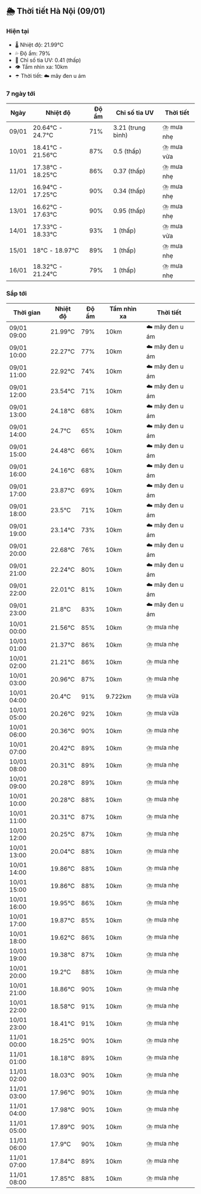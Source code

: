 ## 🌦️ Thời tiết Hà Nội (09/01)

### Hiện tại

- 🌡️ Nhiệt độ: 21.99℃
- 💦 Độ ẩm: 79%
- 🌟 Chỉ số tia UV: 0.41 (thấp)
- 👁️ Tầm nhìn xa: 10km
- ☂️ Thời tiết: ☁️ mây đen u ám

### 7 ngày tới

| Ngày | Nhiệt độ | Độ ẩm | Chỉ số tia UV | Thời tiết |
| --- | --- | --- | --- | --- |
| 09/01 | 20.64℃ - 24.7℃ | 71% | 3.21 (trung bình) | ⛈️ mưa nhẹ |
| 10/01 | 18.41℃ - 21.56℃ | 87% | 0.5 (thấp) | ⛈️ mưa vừa |
| 11/01 | 17.38℃ - 18.25℃ | 86% | 0.37 (thấp) | ⛈️ mưa nhẹ |
| 12/01 | 16.94℃ - 17.25℃ | 90% | 0.34 (thấp) | ⛈️ mưa nhẹ |
| 13/01 | 16.62℃ - 17.63℃ | 90% | 0.95 (thấp) | ⛈️ mưa nhẹ |
| 14/01 | 17.33℃ - 18.33℃ | 93% | 1 (thấp) | ⛈️ mưa vừa |
| 15/01 | 18℃ - 18.97℃ | 89% | 1 (thấp) | ⛈️ mưa nhẹ |
| 16/01 | 18.32℃ - 21.24℃ | 79% | 1 (thấp) | ⛈️ mưa nhẹ |

### Sắp tới

| Thời gian | Nhiệt độ | Độ ẩm | Tầm nhìn xa | Thời tiết |
| --- | --- | --- | --- | --- |
| 09/01 09:00 | 21.99℃ | 79% | 10km | ☁️ mây đen u ám |
| 09/01 10:00 | 22.27℃ | 77% | 10km | ☁️ mây đen u ám |
| 09/01 11:00 | 22.92℃ | 74% | 10km | ☁️ mây đen u ám |
| 09/01 12:00 | 23.54℃ | 71% | 10km | ☁️ mây đen u ám |
| 09/01 13:00 | 24.18℃ | 68% | 10km | ☁️ mây đen u ám |
| 09/01 14:00 | 24.7℃ | 65% | 10km | ☁️ mây đen u ám |
| 09/01 15:00 | 24.48℃ | 66% | 10km | ☁️ mây đen u ám |
| 09/01 16:00 | 24.16℃ | 68% | 10km | ☁️ mây đen u ám |
| 09/01 17:00 | 23.87℃ | 69% | 10km | ☁️ mây đen u ám |
| 09/01 18:00 | 23.5℃ | 71% | 10km | ☁️ mây đen u ám |
| 09/01 19:00 | 23.14℃ | 73% | 10km | ☁️ mây đen u ám |
| 09/01 20:00 | 22.68℃ | 76% | 10km | ☁️ mây đen u ám |
| 09/01 21:00 | 22.24℃ | 80% | 10km | ☁️ mây đen u ám |
| 09/01 22:00 | 22.01℃ | 81% | 10km | ☁️ mây đen u ám |
| 09/01 23:00 | 21.8℃ | 83% | 10km | ☁️ mây đen u ám |
| 10/01 00:00 | 21.56℃ | 85% | 10km | ⛈️ mưa nhẹ |
| 10/01 01:00 | 21.37℃ | 86% | 10km | ⛈️ mưa nhẹ |
| 10/01 02:00 | 21.21℃ | 86% | 10km | ⛈️ mưa nhẹ |
| 10/01 03:00 | 20.96℃ | 87% | 10km | ⛈️ mưa nhẹ |
| 10/01 04:00 | 20.4℃ | 91% | 9.722km | ⛈️ mưa vừa |
| 10/01 05:00 | 20.26℃ | 92% | 10km | ⛈️ mưa vừa |
| 10/01 06:00 | 20.36℃ | 90% | 10km | ⛈️ mưa nhẹ |
| 10/01 07:00 | 20.42℃ | 89% | 10km | ⛈️ mưa nhẹ |
| 10/01 08:00 | 20.31℃ | 89% | 10km | ⛈️ mưa nhẹ |
| 10/01 09:00 | 20.28℃ | 89% | 10km | ⛈️ mưa nhẹ |
| 10/01 10:00 | 20.28℃ | 88% | 10km | ⛈️ mưa nhẹ |
| 10/01 11:00 | 20.31℃ | 87% | 10km | ⛈️ mưa nhẹ |
| 10/01 12:00 | 20.25℃ | 87% | 10km | ⛈️ mưa nhẹ |
| 10/01 13:00 | 20.04℃ | 88% | 10km | ⛈️ mưa nhẹ |
| 10/01 14:00 | 19.86℃ | 88% | 10km | ⛈️ mưa nhẹ |
| 10/01 15:00 | 19.86℃ | 88% | 10km | ⛈️ mưa nhẹ |
| 10/01 16:00 | 19.95℃ | 86% | 10km | ⛈️ mưa nhẹ |
| 10/01 17:00 | 19.87℃ | 85% | 10km | ⛈️ mưa nhẹ |
| 10/01 18:00 | 19.62℃ | 86% | 10km | ⛈️ mưa nhẹ |
| 10/01 19:00 | 19.38℃ | 87% | 10km | ⛈️ mưa nhẹ |
| 10/01 20:00 | 19.2℃ | 88% | 10km | ⛈️ mưa nhẹ |
| 10/01 21:00 | 18.86℃ | 90% | 10km | ⛈️ mưa nhẹ |
| 10/01 22:00 | 18.58℃ | 91% | 10km | ⛈️ mưa nhẹ |
| 10/01 23:00 | 18.41℃ | 91% | 10km | ⛈️ mưa nhẹ |
| 11/01 00:00 | 18.25℃ | 90% | 10km | ⛈️ mưa nhẹ |
| 11/01 01:00 | 18.18℃ | 89% | 10km | ⛈️ mưa nhẹ |
| 11/01 02:00 | 18.03℃ | 90% | 10km | ⛈️ mưa nhẹ |
| 11/01 03:00 | 17.96℃ | 90% | 10km | ⛈️ mưa nhẹ |
| 11/01 04:00 | 17.98℃ | 90% | 10km | ⛈️ mưa nhẹ |
| 11/01 05:00 | 17.89℃ | 90% | 10km | ⛈️ mưa nhẹ |
| 11/01 06:00 | 17.9℃ | 90% | 10km | ⛈️ mưa nhẹ |
| 11/01 07:00 | 17.84℃ | 89% | 10km | ⛈️ mưa nhẹ |
| 11/01 08:00 | 17.85℃ | 88% | 10km | ⛈️ mưa nhẹ |
